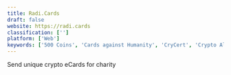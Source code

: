 ```yaml
---
title: Radi.Cards
draft: false 
website: https://radi.cards
classification: ['']
platform: ['Web']
keywords: ['500 Coins', 'Cards against Humanity', 'CryCert', 'Crypto All-Stars Trading Cards', 'Crypto Starter Kit', 'CryptoKitties', 'Disrupt Cards', 'Ethercard', 'Ethereum Syllabus', 'GiveCrypto', 'MAGE', 'MetaMask', 'PitchEasy', 'Pop', 'Roamer', 'Telx']
---
```

Send unique crypto eCards for charity